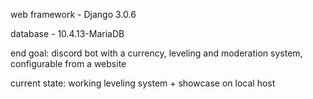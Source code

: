
web framework - Django 3.0.6

database - 10.4.13-MariaDB 

end goal:
  discord bot with a currency, leveling and moderation system, configurable from a website
 
 
current state:
  working leveling system + showcase on local host
 

